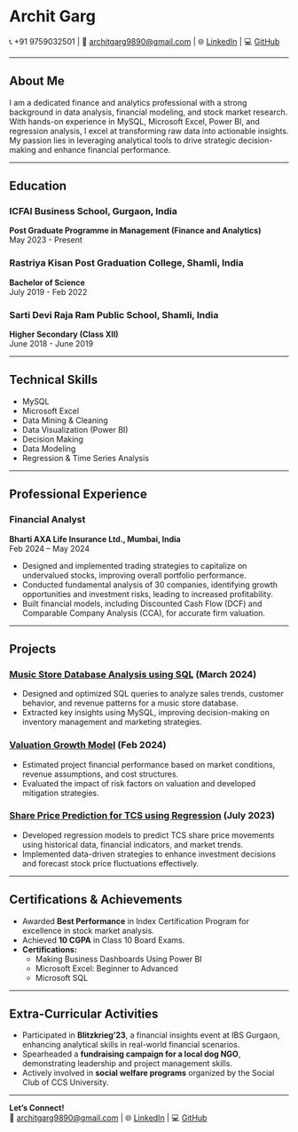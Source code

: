# **Archit Garg**  

📞 +91 9759032501  |  📧 architgarg9890@gmail.com  |  🌐 [LinkedIn](https://www.linkedin.com/in/archit-garg-179b47233)  |  💻 [GitHub](https://github.com/Arch1123)  

---  

## **About Me**  
I am a dedicated finance and analytics professional with a strong background in data analysis, financial modeling, and stock market research. With hands-on experience in MySQL, Microsoft Excel, Power BI, and regression analysis, I excel at transforming raw data into actionable insights. My passion lies in leveraging analytical tools to drive strategic decision-making and enhance financial performance.  

---  

## **Education**  

### ICFAI Business School, Gurgaon, India  
**Post Graduate Programme in Management (Finance and Analytics)**  
May 2023 - Present  

### Rastriya Kisan Post Graduation College, Shamli, India  
**Bachelor of Science**  
July 2019 - Feb 2022  

### Sarti Devi Raja Ram Public School, Shamli, India  
**Higher Secondary (Class XII)**  
June 2018 - June 2019  

---  

## **Technical Skills**  
- MySQL  
- Microsoft Excel  
- Data Mining & Cleaning  
- Data Visualization (Power BI)  
- Decision Making  
- Data Modeling  
- Regression & Time Series Analysis  

---  

## **Professional Experience**  

### Financial Analyst  
**Bharti AXA Life Insurance Ltd., Mumbai, India**  
Feb 2024 – May 2024  
- Designed and implemented trading strategies to capitalize on undervalued stocks, improving overall portfolio performance.  
- Conducted fundamental analysis of 30 companies, identifying growth opportunities and investment risks, leading to increased profitability.  
- Built financial models, including Discounted Cash Flow (DCF) and Comparable Company Analysis (CCA), for accurate firm valuation.  

---  

## **Projects**  

### **[Music Store Database Analysis using SQL](https://github.com/Arch1123/Music-Store-Database-Analysis) (March 2024)**  
- Designed and optimized SQL queries to analyze sales trends, customer behavior, and revenue patterns for a music store database.  
- Extracted key insights using MySQL, improving decision-making on inventory management and marketing strategies.  

### **[Valuation Growth Model](https://github.com/Arch1123/Valuation-Model) (Feb 2024)**  
- Estimated project financial performance based on market conditions, revenue assumptions, and cost structures.  
- Evaluated the impact of risk factors on valuation and developed mitigation strategies.  

### **[Share Price Prediction for TCS using Regression](https://github.com/Arch1123/Share-Price-Prediction-for-TCS-using-Regression) (July 2023)**  
- Developed regression models to predict TCS share price movements using historical data, financial indicators, and market trends.  
- Implemented data-driven strategies to enhance investment decisions and forecast stock price fluctuations effectively.  

---  

## **Certifications & Achievements**  
- Awarded **Best Performance** in Index Certification Program for excellence in stock market analysis.  
- Achieved **10 CGPA** in Class 10 Board Exams.  
- **Certifications:**  
  - Making Business Dashboards Using Power BI  
  - Microsoft Excel: Beginner to Advanced  
  - Microsoft SQL  

---  

## **Extra-Curricular Activities**  
- Participated in **Blitzkrieg’23**, a financial insights event at IBS Gurgaon, enhancing analytical skills in real-world financial scenarios.  
- Spearheaded a **fundraising campaign for a local dog NGO**, demonstrating leadership and project management skills.  
- Actively involved in **social welfare programs** organized by the Social Club of CCS University.  

---  

**Let’s Connect!**  
📧 architgarg9890@gmail.com | 🌐 [LinkedIn](https://www.linkedin.com/in/archit-garg-179b47233) | 💻 [GitHub](https://github.com/Arch1123)  

